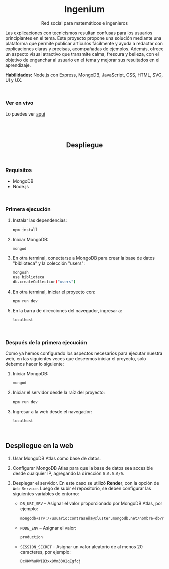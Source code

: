 <br>

<h1 align="center">Ingenium</h1>
<p align="center">Red social para matemáticos e ingenieros</p>

Las explicaciones con tecnicismos resultan confusas para los usuarios principiantes en el tema. Este proyecto propone una solución mediante una plataforma que permite publicar artículos fácilmente y ayuda a redactar con explicaciones claras y precisas, acompañadas de ejemplos. Además, ofrece un aspecto visual atractivo que transmite calma, frescura y belleza, con el objetivo de enganchar al usuario en el tema y mejorar sus resultados en el aprendizaje.

**Habilidades:** Node.js con Express, MongoDB, JavaScript, CSS, HTML, SVG, UI y UX.

<br>

### Ver en vivo

Lo puedes ver [aquí](https://ingeniumedu.onrender.com/)

<br>
<br>

<h2 align="center">Despliegue</h2>

<br>

### Requisitos
* MongoDB  
* Node.js

<br>

### Primera ejecución

1. Instalar las dependencias:
	```bash
	npm install
	```
2. Iniciar MongoDB:
	```bash
	mongod
	```
3. En otra terminal, conectarse a MongoDB para crear la base de datos "biblioteca" y la colección "users":
	```bash
	mongosh
	use biblioteca
	db.createCollection("users")
	```
4. En otra terminal, iniciar el proyecto con:
	```bash
	npm run dev
	```
5. En la barra de direcciones del navegador, ingresar a:
	```
	localhost
	```

<br>

### Después de la primera ejecución

Como ya hemos configurado los aspectos necesarios para ejecutar nuestra web, en las siguientes veces que deseemos iniciar el proyecto, solo debemos hacer lo siguiente:

1. Iniciar MongoDB:
	```bash
	mongod
	```

2. Iniciar el servidor desde la raíz del proyecto:
	```bash
	npm run dev
	```

3. Ingresar a la web desde el navegador:
	```
	localhost
	```

<br>

## Despliegue en la web

1. Usar MongoDB Atlas como base de datos.
2. Configurar MongoDB Atlas para que la base de datos sea accesible desde cualquier IP, agregando la dirección `0.0.0.0/0`.
3. Desplegar el servidor. En este caso se utilizó **Render**, con la opción de `Web Service`. Luego de subir el repositorio, se deben configurar las siguientes variables de entorno:

	* `DB_URI_SRV` – Asignar el valor proporcionado por MongoDB Atlas, por ejemplo:
		```bash
		mongodb+srv://usuario:contraseña@cluster.mongodb.net/nombre-db?retryWrites=true&w=majority
		```
	* `NODE_ENV` – Asignar el valor:
		```bash
		production
		```
	* `SESSION_SECRET` – Asignar un valor aleatorio de al menos 20 caracteres, por ejemplo:
		```bash
		DcXKWhuRWIB3xx8Mm3302qEgfcj
		```

<br>
